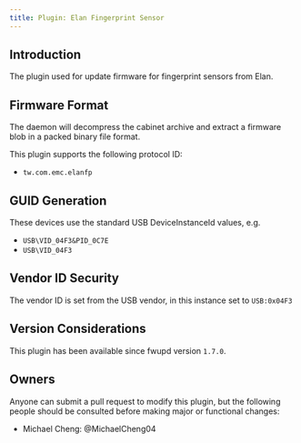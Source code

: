 ```yaml
---
title: Plugin: Elan Fingerprint Sensor
---
```


## Introduction

The plugin used for update firmware for fingerprint sensors from Elan.

## Firmware Format

The daemon will decompress the cabinet archive and extract a firmware blob in
a packed binary file format.

This plugin supports the following protocol ID:

* `tw.com.emc.elanfp`

## GUID Generation

These devices use the standard USB DeviceInstanceId values, e.g.

* `USB\VID_04F3&PID_0C7E`
* `USB\VID_04F3`

## Vendor ID Security

The vendor ID is set from the USB vendor, in this instance set to `USB:0x04F3`

## Version Considerations

This plugin has been available since fwupd version `1.7.0`.

## Owners

Anyone can submit a pull request to modify this plugin, but the following people should be
consulted before making major or functional changes:

* Michael Cheng: @MichaelCheng04
